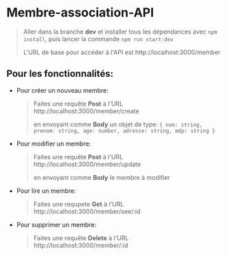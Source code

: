 # Membre-association-API

> Aller dans la branche **dev** et installer tous les dépendances avec `npm install`, puis lancer la commande  `npm run start:dev`
>
> L'URL de base pour accéder à l'API est  http://localhost:3000/member

## **Pour les fonctionnalités:**

- Pour créer un nouveau membre:
    > Faites une requête **Post** à l'URL http://localhost:3000/member/create
    > 
    > en envoyant comme **Body** un objet de type: 
    >`{ nom: string, prenom: string, age: number, adresse: string, mdp: string }` 

- Pour modifier un membre:
    > Faites une requête **Post** à l'URL http://localhost:3000/member/update
    >
    > en envoyant comme **Body** le membre à modifier

- Pour lire un membre:
    > Faites une requpete **Get** à l'URL http://localhost:3000/member/see/:id

- Pour supprimer un membre:
    > Faites une requête **Delete** à l'URL http://localhost:3000/member/:id